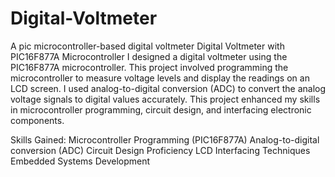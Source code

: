 # Digital-Voltmeter
A pic microcontroller-based digital voltmeter
Digital Voltmeter with PIC16F877A Microcontroller
I designed a digital voltmeter using the PIC16F877A microcontroller. This project involved programming the microcontroller to measure voltage levels and display the readings on an LCD screen. I used analog-to-digital conversion (ADC) to convert the analog voltage signals to digital values accurately. This project enhanced my skills in microcontroller programming, circuit design, and interfacing electronic components.

Skills Gained:
Microcontroller Programming (PIC16F877A)
Analog-to-digital conversion (ADC)
Circuit Design Proficiency
LCD Interfacing Techniques
Embedded Systems Development
